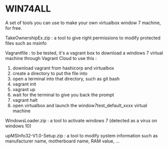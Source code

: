 # WIN74ALL
A set of tools you can use to make your own virtualbox window 7 machine, for free.

TakeOwnershipEx.zip : a tool to give right permissions to modify protected files such as msinfo

Vagrantfile : to be tested, it's a vagrant box to download a windows 7 virtual machine through Vagrant Cloud
to use this : 
  1. download vagrant from hashicorp and virtualbox
  2. create a directory to put the file into
  3. open a terminal into that directory, such as git bash
  4. vagrant init
  5. vagrant up
  6. wait for the terminal to give you back the prompt
  7. vagrant halt
  8. open virtualbox and launch the window7test_default_xxxx virtual machine

WindowsLoader.zip : a tool to activate windows 7 (detected as a virus on windows 10)

upMSInfo32-V1.0-Setup.zip : a tool to modify system information such as manufacturer name, motherboard name, RAM value, ...
